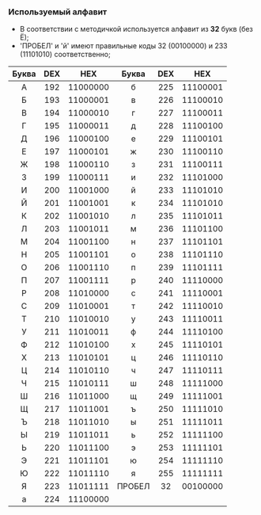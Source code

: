 ### Используемый алфавит
- В соответствии с методичкой используется алфавит из **32** букв (без Ё);
- 'ПРОБЕЛ' и 'й' имеют правильные коды 32 (00100000) и 233 (11101010) соответственно;

|  Буква |DEX   |HEX   | Буква| DEX  |HEX|
| :-----------: | :------------: | :------------: | :------------: | :------------: | :------------: |
| А | 192 | 11000000 | б | 225 | 11100001 |
| Б | 193 | 11000001 | в | 226 | 11100010 |
| В | 194 | 11000010 | г | 227 | 11100011 |
| Г | 195 | 11000011 | д | 228 | 11100100 |
| Д | 196 | 11000100 | е | 229 | 11100101 |
| Е | 197 | 11000101 | ж | 230 | 11100110 |
| Ж | 198 | 11000110 | з | 231 | 11100111 |
| З | 199 | 11000111 | и | 232 | 11101000 |
| И | 200 | 11001000 | й | 233 | 11101010 |
| Й | 201 | 11001001 | к | 234 | 11101010 |
| К | 202 | 11001010 | л | 235 | 11101011 |
| Л | 203 | 11001011 | м | 236 | 11101100 |
| М | 204 | 11001100 | н | 237 | 11101101 |
| Н | 205 | 11001101 | о | 238 | 11101110 |
| О | 206 | 11001110 | п | 239 | 11101111 |
| П | 207 | 11001111 | р | 240 | 11110000 |
| Р | 208 | 11010000 | с | 241 | 11110001 |
| С | 209 | 11010001 | т | 242 | 11110010 |
| Т | 210 | 11010010 | у | 243 | 11110011 |
| У | 211 | 11010011 | ф | 244 | 11110100 |
| Ф | 212 | 11010100 | х | 245 | 11110101 |
| Х | 213 | 11010101 | ц | 246 | 11110110 |
| Ц | 214 | 11010110 | ч | 247 | 11110111 |
| Ч | 215 | 11010111 | ш | 248 | 11111000 |
| Ш | 216 | 11011000 | щ | 249 | 11111001 |
| Щ | 217 | 11011001 | ъ | 250 | 11111010 |
| Ъ | 218 | 11011010 | ы | 251 | 11111011 |
| Ы | 219 | 11011011 | ь | 252 | 11111100 |
| Ь | 220 | 11011100 | э | 253 | 11111101 |
| Э | 221 | 11011101 | ю | 254 | 11111110 |
| Ю | 222 | 11011110 | я | 255 | 11111111 |
| Я | 223 | 11011111 | ПРОБЕЛ| 32 | 00100000|
| а | 224 | 11100000 |
